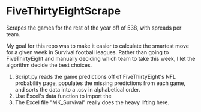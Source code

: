 # FiveThirtyEightScrape
Scrapes the games for the rest of the year off of 538, with spreads per team.

My goal for this repo was to make it easier to calculate the smartest move for a given week in Survival football leagues.  Rather than going to FiveThirtyEight and manually deciding which team to take this week, I let the algorithm decide the best choices. 

1. Script.py reads the game predictions off of FiveThirtyEight's NFL probability page, populates the missing predictions from each game, and sorts the data into a .csv in alphabetical order.
2. Use Excel's data function to import the 
3. The Excel file "MK_Survival" really does the heavy lifting here.
